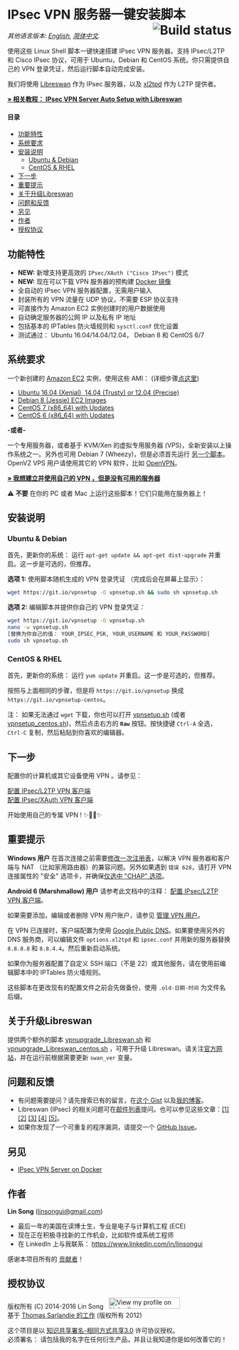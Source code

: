 ﻿# IPsec VPN 服务器一键安装脚本 <a href="https://travis-ci.org/hwdsl2/setup-ipsec-vpn"><img align="right" src="https://travis-ci.org/hwdsl2/setup-ipsec-vpn.svg?branch=master" alt="Build status" /></a>

*其他语言版本: [English](README.md), [简体中文](README-zh.md).*

使用这些 Linux Shell 脚本一键快速搭建 IPsec VPN 服务器。支持 IPsec/L2TP 和 Cisco IPsec 协议，可用于 Ubuntu，Debian 和 CentOS 系统。你只需提供自己的 VPN 登录凭证，然后运行脚本自动完成安装。

我们将使用 <a href="https://libreswan.org/" target="_blank">Libreswan</a> 作为 IPsec 服务器，以及 <a href="https://github.com/xelerance/xl2tpd" target="_blank">xl2tpd</a> 作为 L2TP 提供者。

<a href="https://blog.ls20.com/ipsec-l2tp-vpn-auto-setup-for-ubuntu-12-04-on-amazon-ec2/" target="_blank">**&raquo; 相关教程： IPsec VPN Server Auto Setup with Libreswan**</a>

#### 目录

- [功能特性](#功能特性)
- [系统要求](#系统要求)
- [安装说明](#安装说明)
  - [Ubuntu & Debian](#ubuntu--debian)
  - [CentOS & RHEL](#centos--rhel)
- [下一步](#下一步)
- [重要提示](#重要提示)
- [关于升级Libreswan](#关于升级libreswan)
- [问题和反馈](#问题和反馈)
- [另见](#另见)
- [作者](#作者)
- [授权协议](#授权协议)

## 功能特性

- **NEW:** 新增支持更高效的 `IPsec/XAuth ("Cisco IPsec")` 模式
- **NEW:** 现在可以下载 VPN 服务器的预构建 <a href="https://github.com/hwdsl2/docker-ipsec-vpn-server" target="_blank">Docker 镜像</a>
- 全自动的 IPsec VPN 服务器配置，无需用户输入
- 封装所有的 VPN 流量在 UDP 协议，不需要 ESP 协议支持
- 可直接作为 Amazon EC2 实例创建时的用户数据使用
- 自动确定服务器的公网 IP 以及私有 IP 地址
- 包括基本的 IPTables 防火墙规则和 `sysctl.conf` 优化设置
- 测试通过： Ubuntu 16.04/14.04/12.04， Debian 8 和 CentOS 6/7

## 系统要求

一个新创建的 <a href="https://aws.amazon.com/ec2/" target="_blank">Amazon EC2</a> 实例，使用这些 AMI： (详细步骤<a href="https://blog.ls20.com/ipsec-l2tp-vpn-auto-setup-for-ubuntu-12-04-on-amazon-ec2/#vpnsetup" target="_blank">点这里</a>)
- <a href="https://cloud-images.ubuntu.com/locator/" target="_blank">Ubuntu 16.04 (Xenial), 14.04 (Trusty) or 12.04 (Precise)</a>
- <a href="https://wiki.debian.org/Cloud/AmazonEC2Image" target="_blank">Debian 8 (Jessie) EC2 Images</a>
- <a href="https://aws.amazon.com/marketplace/pp/B00O7WM7QW" target="_blank">CentOS 7 (x86_64) with Updates</a>
- <a href="https://aws.amazon.com/marketplace/pp/B00NQAYLWO" target="_blank">CentOS 6 (x86_64) with Updates</a>

**-或者-**

一个专用服务器，或者基于 KVM/Xen 的虚拟专用服务器 (VPS)，全新安装以上操作系统之一。另外也可用 Debian 7 (Wheezy)，但是必须首先运行 <a href="extras/vpnsetup-debian-7-workaround.sh" target="_blank">另一个脚本</a>。 OpenVZ VPS 用户请使用其它的 VPN 软件，比如 <a href="https://github.com/Nyr/openvpn-install" target="_blank">OpenVPN</a>。

<a href="https://blog.ls20.com/ipsec-l2tp-vpn-auto-setup-for-ubuntu-12-04-on-amazon-ec2/#gettingavps" target="_blank">**&raquo; 我想建立并使用自己的 VPN ，但是没有可用的服务器**</a>

:warning: **不要** 在你的 PC 或者 Mac 上运行这些脚本！它们只能用在服务器上！

## 安装说明

### Ubuntu & Debian

首先，更新你的系统： 运行 `apt-get update && apt-get dist-upgrade` 并重启。这一步是可选的，但推荐。

**选项 1:** 使用脚本随机生成的 VPN 登录凭证 （完成后会在屏幕上显示）：

```bash
wget https://git.io/vpnsetup -O vpnsetup.sh && sudo sh vpnsetup.sh
```

**选项 2:** 编辑脚本并提供你自己的 VPN 登录凭证：

```bash
wget https://git.io/vpnsetup -O vpnsetup.sh
nano -w vpnsetup.sh
[替换为你自己的值： YOUR_IPSEC_PSK, YOUR_USERNAME 和 YOUR_PASSWORD]
sudo sh vpnsetup.sh
```

### CentOS & RHEL

首先，更新你的系统： 运行 `yum update` 并重启。这一步是可选的，但推荐。

按照与上面相同的步骤，但是将 `https://git.io/vpnsetup` 换成 `https://git.io/vpnsetup-centos`。

注： 如果无法通过 `wget` 下载，你也可以打开 <a href="vpnsetup.sh" target="_blank">vpnsetup.sh</a> (或者 <a href="vpnsetup_centos.sh" target="_blank">vpnsetup_centos.sh</a>)，然后点击右方的 **`Raw`** 按钮。按快捷键 `Ctrl-A` 全选， `Ctrl-C` 复制，然后粘贴到你喜欢的编辑器。

## 下一步

配置你的计算机或其它设备使用 VPN 。请参见：

<a href="docs/clients-zh.md" target="_blank">配置 IPsec/L2TP VPN 客户端</a>   
<a href="docs/clients-xauth-zh.md" target="_blank">配置 IPsec/XAuth VPN 客户端</a>

开始使用自己的专属 VPN ! :sparkles::tada::rocket::sparkles:

## 重要提示

**Windows 用户** 在首次连接之前需要<a href="docs/clients-zh.md#regkey" target="_blank">修改一次注册表</a>，以解决 VPN 服务器和客户端与 NAT （比如家用路由器）的兼容问题。另外如果遇到 `错误 628`，请打开 VPN 连接属性的 "安全" 选项卡，并确保<a href="https://github.com/hwdsl2/setup-ipsec-vpn/issues/7#issuecomment-182571109" target="_blank">仅选中 "CHAP" 选项</a>。

**Android 6 (Marshmallow) 用户** 请参考此文档中的注释： <a href="docs/clients-zh.md#android" target="_blank">配置 IPsec/L2TP VPN 客户端</a>。

如果需要添加，编辑或者删除 VPN 用户账户，请参见 <a href="docs/manage-users-zh.md" target="_blank">管理 VPN 用户</a>。

在 VPN 已连接时，客户端配置为使用 <a href="https://developers.google.com/speed/public-dns/" target="_blank">Google Public DNS</a>。如果要使用另外的 DNS 服务商，可以编辑文件 `options.xl2tpd` 和 `ipsec.conf` 并用新的服务器替换 `8.8.8.8` 和 `8.8.4.4`。然后重新启动系统。

如果你为服务器配置了自定义 SSH 端口（不是 22）或其他服务，请在使用前编辑脚本中的 IPTables 防火墙规则。

这些脚本在更改现有的配置文件之前会先做备份，使用 `.old-日期-时间` 为文件名后缀。

## 关于升级Libreswan

提供两个额外的脚本 <a href="extras/vpnupgrade_Libreswan.sh" target="_blank">vpnupgrade_Libreswan.sh</a> 和 <a href="extras/vpnupgrade_Libreswan_centos.sh" target="_blank">vpnupgrade_Libreswan_centos.sh</a> ，可用于升级 Libreswan。请关注<a href="https://libreswan.org" target="_blank">官方网站</a>，并在运行前根据需要更新 `swan_ver` 变量。

## 问题和反馈

- 有问题需要提问？请先搜索已有的留言，在<a href="https://gist.github.com/hwdsl2/9030462#comments" target="_blank">这个 Gist</a> 以及<a href="https://blog.ls20.com/ipsec-l2tp-vpn-auto-setup-for-ubuntu-12-04-on-amazon-ec2/#disqus_thread" target="_blank">我的博客</a>。
- Libreswan (IPsec) 的相关问题可在<a href="https://lists.libreswan.org/mailman/listinfo/swan" target="_blank">邮件列表</a>提问。也可以参见这些文章：<a href="https://libreswan.org/wiki/Main_Page" target="_blank">[1]</a> <a href="https://wiki.gentoo.org/wiki/IPsec_L2TP_VPN_server" target="_blank">[2]</a> <a href="https://wiki.archlinux.org/index.php/L2TP/IPsec_VPN_client_setup" target="_blank">[3]</a> <a href="https://help.ubuntu.com/community/L2TPServer" target="_blank">[4]</a> <a href="https://libreswan.org/man/ipsec.conf.5.html" target="_blank">[5]</a>。
- 如果你发现了一个可重复的程序漏洞，请提交一个 <a href="https://github.com/hwdsl2/setup-ipsec-vpn/issues?q=is%3Aissue" target="_blank">GitHub Issue</a>。

## 另见

- [IPsec VPN Server on Docker](https://github.com/hwdsl2/docker-ipsec-vpn-server)

## 作者

**Lin Song** (linsongui@gmail.com)   
- 最后一年的美国在读博士生，专业是电子与计算机工程 (ECE)
- 现在正在积极寻找新的工作机会，比如软件或系统工程师
- 在 LinkedIn 上与我联系： <a href="https://www.linkedin.com/in/linsongui" target="_blank">https://www.linkedin.com/in/linsongui</a>

感谢本项目所有的 [贡献者](https://github.com/hwdsl2/setup-ipsec-vpn/graphs/contributors)！

## 授权协议

版权所有 (C) 2014-2016&nbsp;Lin Song&nbsp;&nbsp;&nbsp;<a href="https://www.linkedin.com/in/linsongui" target="_blank"><img src="https://static.licdn.com/scds/common/u/img/webpromo/btn_viewmy_160x25.png" width="160" height="25" border="0" alt="View my profile on LinkedIn"></a>   
基于 <a href="https://github.com/sarfata/voodooprivacy" target="_blank">Thomas Sarlandie 的工作</a> (版权所有 2012)

这个项目是以 <a href="http://creativecommons.org/licenses/by-sa/3.0/" target="_blank">知识共享署名-相同方式共享3.0</a> 许可协议授权。   
必须署名： 请包括我的名字在任何衍生产品，并且让我知道你是如何改善它的！
